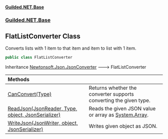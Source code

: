 #### [Guilded.NET.Base](Guilded_NET_Base.md 'Guilded.NET.Base')
### [Guilded.NET.Base](Guilded_NET_Base.md#Guilded_NET_Base 'Guilded.NET.Base')
## FlatListConverter Class
Converts lists with 1 item to that item and item to list with 1 item.  
```csharp
public class FlatListConverter
```

Inheritance [Newtonsoft.Json.JsonConverter](https://docs.microsoft.com/en-us/dotnet/api/Newtonsoft.Json.JsonConverter 'Newtonsoft.Json.JsonConverter') &#129106; FlatListConverter  

| Methods | |
| :--- | :--- |
| [CanConvert(Type)](FlatListConverter_CanConvert(Type).md 'Guilded.NET.Base.FlatListConverter.CanConvert(System.Type)') | Returns whether the converter supports converting the given type.<br/> |
| [ReadJson(JsonReader, Type, object, JsonSerializer)](FlatListConverter_ReadJson(JsonReader_Type_object_JsonSerializer).md 'Guilded.NET.Base.FlatListConverter.ReadJson(JsonReader, System.Type, object, JsonSerializer)') | Reads the given JSON value or array as [System.Array](https://docs.microsoft.com/en-us/dotnet/api/System.Array 'System.Array').<br/> |
| [WriteJson(JsonWriter, object, JsonSerializer)](FlatListConverter_WriteJson(JsonWriter_object_JsonSerializer).md 'Guilded.NET.Base.FlatListConverter.WriteJson(JsonWriter, object, JsonSerializer)') | Writes given object as JSON.<br/> |
